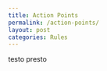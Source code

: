 ```yaml
---
title: Action Points
permalink: /action-points/
layout: post
categories: Rules
---
```


testo presto